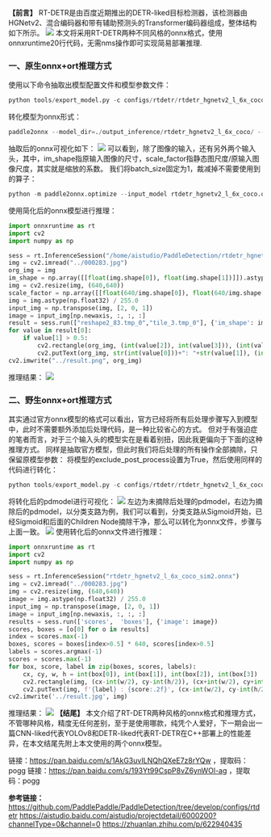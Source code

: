 **【前言】** RT-DETR是由百度近期推出的DETR-liked目标检测器，该检测器由HGNetv2、混合编码器和带有辅助预测头的Transformer编码器组成，整体结构如下所示。
![](https://img-blog.csdnimg.cn/img_convert/a016cca81740ba3e9bc75a1f53c133dc.png)
本文将采用RT-DETR两种不同风格的onnx格式，使用onnxruntime20行代码，无需nms操作即可实现简易部署推理.
### 一、原生onnx+ort推理方式
使用以下命令抽取出模型配置文件和模型参数文件：

```python
python tools/export_model.py -c configs/rtdetr/rtdetr_hgnetv2_l_6x_coco.yml -o weights=https://bj.bcebos.com/v1/paddledet/models/rtdetr_hgnetv2_l_6x_coco.pdparams trt=True --output_dir=output_inference
```
转化模型为onnx形式：

```python
paddle2onnx --model_dir=./output_inference/rtdetr_hgnetv2_l_6x_coco/ --model_filename model.pdmodel  --params_filename model.pdiparams --opset_version 16 --save_file rtdetr_hgnetv2_l_6x_coco.onnx
```
抽取后的onnx可视化如下：
![](https://img-blog.csdnimg.cn/img_convert/92e9b47d472aac725a09314ab3de8675.png)
可以看到，除了图像的输入，还有另外两个输入头，其中，im_shape指原输入图像的尺寸，scale_factor指静态图尺度/原输入图像尺度，其实就是缩放的系数。
我们将batch_size固定为1，裁减掉不需要使用到的算子：

```python
python -m paddle2onnx.optimize --input_model rtdetr_hgnetv2_l_6x_coco.onnx --output_model rtdetr_hgnetv2_l_6x_coco_sim.onnx --input_shape_dict "{'image':[1,3,640,640]}
```
使用简化后的onnx模型进行推理：

```python
import onnxruntime as rt
import cv2
import numpy as np

sess = rt.InferenceSession("/home/aistudio/PaddleDetection/rtdetr_hgnetv2_l_6x_coco_sim.onnx")
img = cv2.imread("../000283.jpg")
org_img = img
im_shape = np.array([[float(img.shape[0]), float(img.shape[1])]]).astype('float32')
img = cv2.resize(img, (640,640))
scale_factor = np.array([[float(640/img.shape[0]), float(640/img.shape[1])]]).astype('float32')
img = img.astype(np.float32) / 255.0
input_img = np.transpose(img, [2, 0, 1])
image = input_img[np.newaxis, :, :, :]
result = sess.run(["reshape2_83.tmp_0","tile_3.tmp_0"], {'im_shape': im_shape, 'image': image, 'scale_factor': scale_factor})
for value in result[0]:
    if value[1] > 0.5:
        cv2.rectangle(org_img, (int(value[2]), int(value[3])), (int(value[4]), int(value[5])), (255,0,0), 2)
        cv2.putText(org_img, str(int(value[0]))+": "+str(value[1]), (int(value[2]), int(value[3])), cv2.FONT_HERSHEY_SIMPLEX, 0.5, (255,255,255), 1)
cv2.imwrite("../result.png", org_img)
```
推理结果：
![](https://img-blog.csdnimg.cn/img_convert/2dacd639ada52f6aa53dfac4c680fdda.png)
### 二、野生onnx+ort推理方式
其实通过官方onnx模型的格式可以看出，官方已经将所有后处理步骤写入到模型中，此时不需要额外添加后处理代码，是一种比较省心的方式。
但对于有强迫症的笔者而言，对于三个输入头的模型实在是看着别扭，因此我更偏向于下面的这种推理方式。
同样是抽取官方模型，但此时我们将后处理的所有操作全部摘除，只保留原模型参数：
将模型的exclude_post_process设置为True，然后使用同样的代码进行转化：

```python
python tools/export_model.py -c configs/rtdetr/rtdetr_hgnetv2_l_6x_coco.yml -o weights=https://bj.bcebos.com/v1/paddledet/models/rtdetr_hgnetv2_l_6x_coco.pdparams trt=True --output_dir=output_inference_sim
```
将转化后的pdmodel进行可视化：
![](https://img-blog.csdnimg.cn/img_convert/733370e8b07c44faf6ef429c16cb79de.png)
左边为未摘除后处理的pdmodel，右边为摘除后的pdmodel，以分类支路为例，我们可以看到，分类支路从Sigmoid开始，已经Sigmoid和后面的Children Node摘除干净，那么可以转化为onnx文件，步骤与上面一致。
![](https://img-blog.csdnimg.cn/img_convert/e6375011163949a8d7721824a40695d6.png)
使用转化后的onnx文件进行推理：

```python
import onnxruntime as rt
import cv2
import numpy as np

sess = rt.InferenceSession("rtdetr_hgnetv2_l_6x_coco_sim2.onnx")
img = cv2.imread("../000283.jpg")
img = cv2.resize(img, (640,640))
image = img.astype(np.float32) / 255.0
input_img = np.transpose(image, [2, 0, 1])
image = input_img[np.newaxis, :, :, :]
results = sess.run(['scores',  'boxes'], {'image': image})
scores, boxes = [o[0] for o in results]
index = scores.max(-1)
boxes, scores = boxes[index>0.5] * 640, scores[index>0.5]
labels = scores.argmax(-1)
scores = scores.max(-1)
for box, score, label in zip(boxes, scores, labels):
    cx, cy, w, h = int(box[0]), int(box[1]), int(box[2]), int(box[3])
    cv2.rectangle(img, (cx-int(w/2), cy-int(h/2)), (cx+int(w/2), cy+int(h/2)), (0, 255, 255), 2)
    cv2.putText(img, f'{label} : {score:.2f}', (cx-int(w/2), cy-int(h/2)-5), cv2.FONT_HERSHEY_SIMPLEX, 0.5, (0, 255, 255), 1)
cv2.imwrite('../result.jpg', img)
```
推理结果：
![](https://img-blog.csdnimg.cn/img_convert/f302b41745a1907bd6ea20aef75201f9.jpeg)
**【结尾】** 本文介绍了RT-DETR两种风格的onnx格式和推理方式，不管哪种风格，精度无任何差别，至于是使用哪款，纯凭个人爱好，下一期会出一篇CNN-liked代表YOLOv8和DETR-liked代表RT-DETR在C++部署上的性能差异，在本文结尾先附上本文使用的两个onnx模型。

链接：https://pan.baidu.com/s/1AkG3uvILNQhQXeE7z8rYQw ，提取码：pogg
链接：https://pan.baidu.com/s/193Yt99CspP8vZ6ynWOl-ag ，提取码：pogg

**参考链接：**
https://github.com/PaddlePaddle/PaddleDetection/tree/develop/configs/rtdetr
https://aistudio.baidu.com/aistudio/projectdetail/6000200?channelType=0&channel=0
https://zhuanlan.zhihu.com/p/622940435
